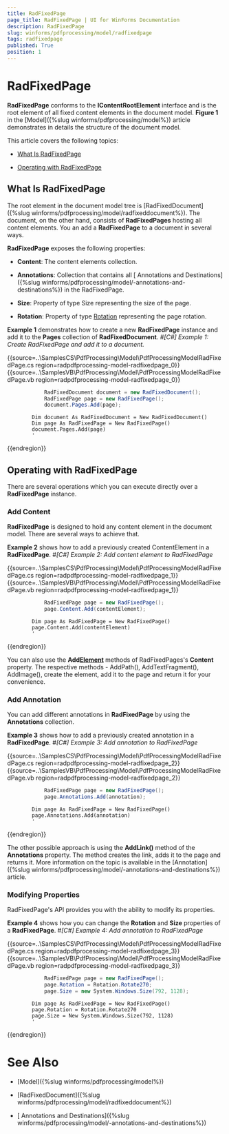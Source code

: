 ```yaml
---
title: RadFixedPage
page_title: RadFixedPage | UI for WinForms Documentation
description: RadFixedPage
slug: winforms/pdfprocessing/model/radfixedpage
tags: radfixedpage
published: True
position: 1
---
```


# RadFixedPage



__RadFixedPage__ conforms to the __IContentRootElement__ interface and is the root element of all fixed content elements in the document model. __Figure 1__ in the [Model]({%slug winforms/pdfprocessing/model%}) article  demonstrates in details the structure of the document model.
      

This article covers the following topics:
      

* [What Is RadFixedPage](#what-is-radfixedpage)

* [Operating with RadFixedPage](#operating-with-radfixedpage)

## What Is RadFixedPage

The root element in the document model tree is [RadFixedDocument]({%slug winforms/pdfprocessing/model/radfixeddocument%}). The document, on the other hand, consists of __RadFixedPages__ hosting all content elements. You an add a __RadFixedPage__ to a document in several ways.
        

__RadFixedPage__ exposes the following properties:
        

* __Content__: The content elements collection.
            

* __Annotations__: Collection that contains all [ Annotations and Destinations]({%slug winforms/pdfprocessing/model/-annotations-and-destinations%}) in the RadFixedPage.
            

* __Size__: Property of type Size representing the size of the page.
            

* __Rotation__: Property of type
              [Rotation](http://www.telerik.com/help/winforms/t_telerik_windows_documents_fixed_model_data_rotation.html)
              representing the page rotation.
            

__Example 1__ demonstrates how to create a new __RadFixedPage__ instance and add it to the __Pages__ collection of __RadFixedDocument__.
        #_[C#] Example 1: Create RadFixedPage and add it to a document._

	



{{source=..\SamplesCS\PdfProcessing\Model\PdfProcessingModelRadFixedPage.cs region=radpdfprocessing-model-radfixedpage_0}} 
{{source=..\SamplesVB\PdfProcessing\Model\PdfProcessingModelRadFixedPage.vb region=radpdfprocessing-model-radfixedpage_0}} 

````C#
            RadFixedDocument document = new RadFixedDocument();
            RadFixedPage page = new RadFixedPage();
            document.Pages.Add(page);
````
````VB.NET
        Dim document As RadFixedDocument = New RadFixedDocument()
        Dim page As RadFixedPage = New RadFixedPage()
        document.Pages.Add(page)
        '
````

{{endregion}} 




## Operating with RadFixedPage

There are several operations which you can execute directly over a __RadFixedPage__ instance.
        

### Add Content

__RadFixedPage__ is designed to hold any content element in the document model. There are several ways to achieve that.
            

__Example 2__ shows how to add a previously created ContentElement in a __RadFixedPage__.
            #_[C#] Example 2: Add content element to RadFixedPage_

	



{{source=..\SamplesCS\PdfProcessing\Model\PdfProcessingModelRadFixedPage.cs region=radpdfprocessing-model-radfixedpage_1}} 
{{source=..\SamplesVB\PdfProcessing\Model\PdfProcessingModelRadFixedPage.vb region=radpdfprocessing-model-radfixedpage_1}} 

````C#
            RadFixedPage page = new RadFixedPage();
            page.Content.Add(contentElement);
````
````VB.NET
        Dim page As RadFixedPage = New RadFixedPage()
        page.Content.Add(contentElement)
        '
````

{{endregion}} 




You can also use the __Add[Element]()__ methods of RadFixedPages's __Content__ property. The respective methods - AddPath(), AddTextFragment(), AddImage(), create the element, add it to the page and return it for your convenience.
            

### Add Annotation

You can add different annotations in __RadFixedPage__ by using the __Annotations__ collection.
            

__Example 3__ shows how to add a previously created annotation in a __RadFixedPage__.
            #_[C#] Example 3: Add annotation to RadFixedPage_

	



{{source=..\SamplesCS\PdfProcessing\Model\PdfProcessingModelRadFixedPage.cs region=radpdfprocessing-model-radfixedpage_2}} 
{{source=..\SamplesVB\PdfProcessing\Model\PdfProcessingModelRadFixedPage.vb region=radpdfprocessing-model-radfixedpage_2}} 

````C#
            RadFixedPage page = new RadFixedPage();
            page.Annotations.Add(annotation);
````
````VB.NET
        Dim page As RadFixedPage = New RadFixedPage()
        page.Annotations.Add(annotation)
        '
````

{{endregion}} 




The other possible approach is using the __AddLink()__ method of the __Annotations__ property. The method creates the link, adds it to the page and returns it. More information on the topic is available in the
            [Annotation]({%slug winforms/pdfprocessing/model/-annotations-and-destinations%}) article.
          

### Modifying Properties

RadFixedPage's API provides you with the ability to modify its properties.
            

__Example 4__ shows how you can change the __Rotation__ and __Size__ properties of a __RadFixedPage__.
            #_[C#] Example 4: Add annotation to RadFixedPage_

	



{{source=..\SamplesCS\PdfProcessing\Model\PdfProcessingModelRadFixedPage.cs region=radpdfprocessing-model-radfixedpage_3}} 
{{source=..\SamplesVB\PdfProcessing\Model\PdfProcessingModelRadFixedPage.vb region=radpdfprocessing-model-radfixedpage_3}} 

````C#
            RadFixedPage page = new RadFixedPage();
            page.Rotation = Rotation.Rotate270;
            page.Size = new System.Windows.Size(792, 1128);
````
````VB.NET
        Dim page As RadFixedPage = New RadFixedPage()
        page.Rotation = Rotation.Rotate270
        page.Size = New System.Windows.Size(792, 1128)
        '
````

{{endregion}} 




# See Also

 * [Model]({%slug winforms/pdfprocessing/model%})

 * [RadFixedDocument]({%slug winforms/pdfprocessing/model/radfixeddocument%})

 * [ Annotations and Destinations]({%slug winforms/pdfprocessing/model/-annotations-and-destinations%})
